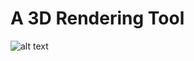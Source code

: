 # A 3D Rendering Tool

![alt text](https://github.com/jimdox/BlackBox/blob/master/bxEngine/res/bx_logo-400.png)


